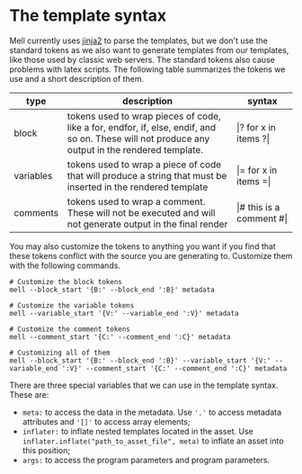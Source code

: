 
# The template syntax

Mell currently uses [jinja2](https://jinja.palletsprojects.com) to parse the templates, but we don't use the standard tokens as we also want to generate templates from our templates, like those used by classic web servers. The standard tokens also cause problems with latex scripts. The following table summarizes the tokens we use and a short description of them.

| type | description | syntax |
| ---- | ----------- | ------ |
| block | tokens used to wrap pieces of code, like a for, endfor, if, else, endif, and so on. These will not produce any output in the rendered template. | \|? for x in items ?\| |
| variables | tokens used to wrap a piece of code that will produce a string that must be inserted in the rendered template | \|= for x in items =\| |
| comments | tokens used to wrap a comment. These will not be executed and will not generate output in the final render | \|# this is a comment #\| |

You may also customize the tokens to anything you want if you find that these tokens conflict with the source you are generating to. Customize them with the following commands.

```shell
# Customize the block tokens
mell --block_start '{B:' --block_end ':B}' metadata

# Customize the variable tokens
mell --variable_start '{V:' --variable_end ':V}' metadata

# Customize the comment tokens
mell --comment_start '{C:' --comment_end ':C}' metadata

# Customizing all of them
mell --block_start '{B:' --block_end ':B}' --variable_start '{V:' --variable_end ':V}' --comment_start '{C:' --comment_end ':C}' metadata
```

There are three special variables that we can use in the template syntax. These are:

* `meta:` to access the data in the metadata. Use `'.'` to access metadata attributes and `'[]'` to access array elements;
* `inflater:` to inflate nested templates located in the asset. Use `inflater.inflate("path_to_asset_file", meta)` to inflate an asset into this position;
* `args:` to access the program parameters and program parameters.

